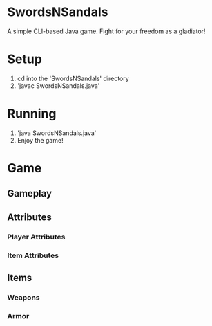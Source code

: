 # SwordsNSandals

A simple CLI-based Java game. Fight for your freedom as a gladiator!

# Setup

1. cd into the 'SwordsNSandals' directory
2. 'javac SwordsNSandals.java'

# Running

1. 'java SwordsNSandals.java'
2. Enjoy the game!

# Game

## Gameplay

## Attributes

### Player Attributes

### Item Attributes

## Items

### Weapons

### Armor
